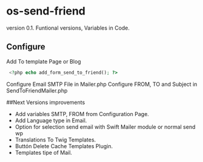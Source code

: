 # os-send-friend

version 0.1. Funtional versions, Variables in Code.

## Configure
Add To template Page or Blog 

```php
 <?php echo add_form_send_to_friend(); ?>
```

Configure Email SMTP File in Mailer.php
Configure FROM, TO and Subject in SendToFriendMailer.php

##Next Versions improvements

- Add variables SMTP, FROM from Configuration Page.
- Add Language type in Email.
- Option for selection send email with Swift Mailer module or normal send wp
- Translations To Twig Templates.
- Buttón Delete Cache Templates Plugin.
- Templates tipe of Mail.

